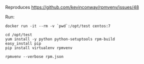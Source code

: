 Reproduces https://github.com/kevinconway/rpmvenv/issues/48

Run:
```shell
docker run -it --rm -v `pwd`:/opt/test centos:7

cd /opt/test
yum install -y python python-setuptools rpm-build
easy_install pip
pip install virtualenv rpmvenv

rpmvenv --verbose rpm.json
```
